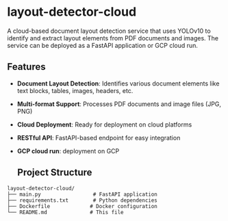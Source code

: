 # layout-detector-cloud

A cloud-based document layout detection service that uses YOLOv10 to identify and extract layout elements from PDF documents and images. The service can be deployed as a FastAPI application or GCP cloud run.

## Features

- **Document Layout Detection**: Identifies various document elements like text blocks, tables, images, headers, etc.
- **Multi-format Support**: Processes PDF documents and image files (JPG, PNG)
- **Cloud Deployment**: Ready for deployment on cloud platforms
- **RESTful API**: FastAPI-based endpoint for easy integration
- **GCP cloud run**: deployment on GCP

  ## Project Structure

```
layout-detector-cloud/
├── main.py                 # FastAPI application
├── requirements.txt        # Python dependencies
├── Dockerfile             # Docker configuration
└── README.md              # This file
```
